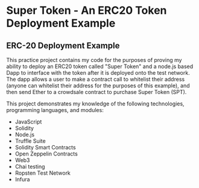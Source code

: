 # Super Token - An ERC20 Token Deployment Example

## ERC-20 Deployment Example
This practice project contains my code for the purposes of proving my ability to deploy an ERC20 token called "Super Token" and a node.js based Dapp to interface with the token after it is deployed onto the test network. The dapp allows a user to make a contract call to whitelist their address (anyone can whitelist their address for the purposes of this example), and then send Ether to a crowdsale contract to purchase Super Token (SPT). 

This project demonstrates my knowledge of the following technologies, programming languages, and modules:
* JavaScript
* Solidity
* Node.js
* Truffle Suite
* Solidity Smart Contracts
* Open Zeppelin Contracts 
* Web3
* Chai testing
* Ropsten Test Network
* Infura
